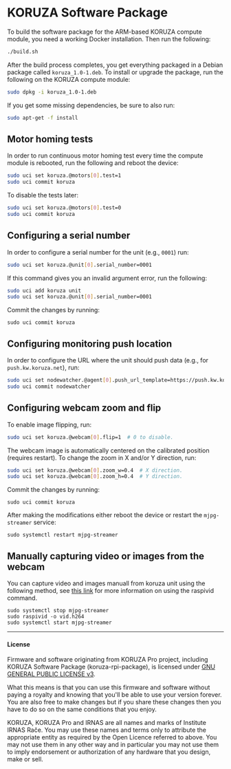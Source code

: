# KORUZA Software Package

To build the software package for the ARM-based KORUZA compute module, you
need a working Docker installation. Then run the following:
```bash
./build.sh
```

After the build process completes, you get everything packaged in a Debian
package called `koruza_1.0-1.deb`. To install or upgrade the package, run
the following on the KORUZA compute module:
```bash
sudo dpkg -i koruza_1.0-1.deb
```

If you get some missing dependencies, be sure to also run:
```bash
sudo apt-get -f install
```

## Motor homing tests

In order to run continuous motor homing test every time the compute module
is rebooted, run the following and reboot the device:
```bash
sudo uci set koruza.@motors[0].test=1
sudo uci commit koruza
```

To disable the tests later:
```bash
sudo uci set koruza.@motors[0].test=0
sudo uci commit koruza
```

## Configuring a serial number

In order to configure a serial number for the unit (e.g., `0001`) run:
```bash
sudo uci set koruza.@unit[0].serial_number=0001
```

If this command gives you an invalid argument error, run the following:
```bash
sudo uci add koruza unit
sudo uci set koruza.@unit[0].serial_number=0001
```

Commit the changes by running:
```
sudo uci commit koruza
```

## Configuring monitoring push location

In order to configure the URL where the unit should push data (e.g., for `push.kw.koruza.net`), run:
```bash
sudo uci set nodewatcher.@agent[0].push_url_template=https://push.kw.koruza.net/push/http/{uuid}
sudo uci commit nodewatcher
```

## Configuring webcam zoom and flip

To enable image flipping, run:
```bash
sudo uci set koruza.@webcam[0].flip=1  # 0 to disable.
```

The webcam image is automatically centered on the calibrated position (requires restart). To change
the zoom in X and/or Y direction, run:
```bash
sudo uci set koruza.@webcam[0].zoom_w=0.4  # X direction.
sudo uci set koruza.@webcam[0].zoom_h=0.4  # Y direction.
```

Commit the changes by running:
```
sudo uci commit koruza
```

After making the modifications either reboot the device or restart the `mjpg-streamer` service:
```
sudo systemctl restart mjpg-streamer
```

## Manually capturing video or images from the webcam
You can capture video and images manuall from koruza unit using the following method, see [this link](https://www.raspberrypi.org/documentation/usage/camera/raspicam/raspivid.md) for more information on using the raspivid command.

```
sudo systemctl stop mjpg-streamer
sudo raspivid -o vid.h264
sudo systemctl start mjpg-streamer
```


---

#### License

Firmware and software originating from KORUZA Pro project, including KORUZA Software Package (koruza-rpi-package), is licensed under [GNU GENERAL PUBLIC LICENSE v3](https://www.gnu.org/licenses/gpl-3.0.en.html).

What this means is that you can use this firmware and software without paying a royalty and knowing that you'll be able to use your version forever. You are also free to make changes but if you share these changes then you have to do so on the same conditions that you enjoy.

KORUZA, KORUZA Pro and IRNAS are all names and marks of Institute IRNAS Rače. You may use these names and terms only to attribute the appropriate entity as required by the Open Licence referred to above. You may not use them in any other way and in particular you may not use them to imply endorsement or authorization of any hardware that you design, make or sell.
